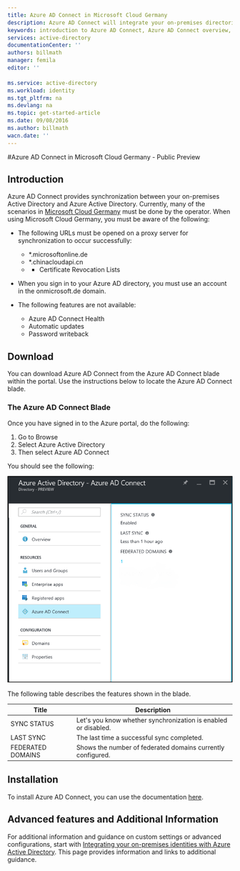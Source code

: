 ```yaml
---
title: Azure AD Connect in Microsoft Cloud Germany
description: Azure AD Connect will integrate your on-premises directories with Azure Active Directory. This allows you to provide a common identity for Office 365, Azure, and SaaS applications integrated with Azure AD.
keywords: introduction to Azure AD Connect, Azure AD Connect overview, what is Azure AD Connect, install active directory, Germany, Black Forest
services: active-directory
documentationCenter: ''
authors: billmath
manager: femila
editor: ''

ms.service: active-directory
ms.workload: identity
ms.tgt_pltfrm: na
ms.devlang: na
ms.topic: get-started-article
ms.date: 09/08/2016
ms.author: billmath
wacn.date: ''
---
```


#Azure AD Connect in Microsoft Cloud Germany - Public Preview

## Introduction
Azure AD Connect provides synchronization between your on-premises Active Directory and Azure Active Directory.
Currently, many of the scenarios in [Microsoft Cloud Germany](https://www.microsoft.com/de-de/cloud/deutschland/default.aspx) must be done by the operator. 
When using Microsoft Cloud Germany, you must be aware of the following:

- The following URLs must be opened on a proxy server for synchronization to occur successfully:
    - *.microsoftonline.de
    - *.chinacloudapi.cn
    - + Certificate Revocation Lists

- When you sign in to your Azure AD directory, you must use an account in the onmicrosoft.de domain.
- The following features are not available:
    - Azure AD Connect Health
    - Automatic updates
    - Password writeback

## Download
You can download Azure AD Connect from the Azure AD Connect blade within the portal.  Use the instructions below to locate the Azure AD Connect blade.

### The Azure AD Connect Blade

Once you have signed in to the Azure portal, do the following:

1. Go to Browse
2. Select Azure Active Directory
3. Then select Azure AD Connect

You should see the following:

![Azure AD Connect Blade](media\active-directory-aadconnect-germany\germany1.png)

The following table describes the features shown in the blade.

Title|Description|
----- | ----- |
SYNC STATUS|Let's you know whether synchronization is enabled or disabled.|
LAST SYNC|The last time a successful sync completed.|
FEDERATED DOMAINS|Shows the number of federated domains currently configured.|

## Installation
To install Azure AD Connect, you can use the documentation [here](./active-directory-aadconnect.md#install-azure-ad-connect).

## Advanced features and Additional Information
For additional information and guidance on custom settings or advanced configurations, start with [Integrating your on-premises identities with Azure Active Directory](./active-directory-aadconnect.md).  This page provides information and links to additional guidance.